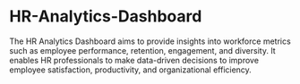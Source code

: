 # HR-Analytics-Dashboard
The HR Analytics Dashboard aims to provide insights into workforce metrics such as employee performance, retention, engagement, and diversity. It enables HR professionals to make data-driven decisions to improve employee satisfaction, productivity, and organizational efficiency.
